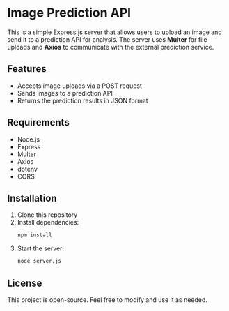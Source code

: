 # Image Prediction API  

This is a simple Express.js server that allows users to upload an image and send it to a prediction API for analysis. The server uses **Multer** for file uploads and **Axios** to communicate with the external prediction service.  

## Features  
- Accepts image uploads via a POST request  
- Sends images to a prediction API  
- Returns the prediction results in JSON format  

## Requirements  
- Node.js  
- Express  
- Multer  
- Axios  
- dotenv  
- CORS  

## Installation  
1. Clone this repository  
2. Install dependencies:  
   ```bash
   npm install
   ```
3. Start the server:  
   ```bash
   node server.js
   ```

## License  
This project is open-source. Feel free to modify and use it as needed.  

